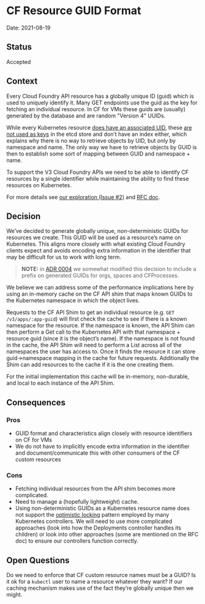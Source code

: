 # CF Resource GUID Format

Date: 2021-08-19

## Status

Accepted

## Context

Every Cloud Foundry API resource has a globally unique ID (guid) which is used to uniquely identify it. Many GET endpoints use the guid as the key for fetching an individual resource. In CF for VMs these guids are (usually) generated by the database and are random "Version 4" UUIDs.

While every Kubernetes resource [does have an associated UID](https://kubernetes.io/docs/concepts/overview/working-with-objects/names/#uids), these [are not used as keys](https://kubernetes.io/docs/concepts/overview/working-with-objects/names/#uids) in the etcd store and don’t have an index either, which explains why there is no way to retrieve objects by UID, but only by namespace and name. The only way we have to retrieve objects by GUID is then to establish some sort of mapping between GUID and namespace + name.

To support the V3 Cloud Foundry APIs we need to be able to identify CF resources by a single identifier while maintaining the ability to find these resources on Kubernetes.

For more details see [our exploration (Issue #2)](https://github.com/cloudfoundry/cf-k8s-api/issues/2) and [RFC doc](https://docs.google.com/document/d/1lUZ1kyZpExJNOHhXkFp0tqkjLJgEFqUFSyTDOoKCXuk/edit#).

## Decision
We’ve decided to generate globally unique, non-deterministic GUIDs for resources we create. This GUID will be used as a resource’s name on Kubernetes. This aligns more closely with what existing Cloud Foundry clients expect and avoids encoding extra information in the identifier that may be difficult for us to work with long term.
> **NOTE:** in [ADR 0004](0004-resource-name-prefixes.md) we somewhat modified
> this decision to include a prefix on generated GUIDs for orgs, spaces and
> CFProcesses.

We believe we can address some of the performance implications here by using an in-memory cache on the CF API shim that maps known GUIDs to the Kubernetes namespace in which the object lives.

Requests to the CF API Shim to get an individual resource (e.g. `GET /v3/apps/:app-guid`) will first check the cache to see if there is a known namespace for the resource. If the namespace is known, the API Shim can then perform a Get call to the Kubernetes API with that namespace + resource guid (since it is the object’s name). If the namespace is not found in the cache, the API Shim will need to perform a List across all of the namespaces the user has access to. Once it finds the resource it can store guid->namespace mapping in the cache for future requests. Additionally the Shim can add resources to the cache if it is the one creating them.

For the initial implementation this cache will be in-memory, non-durable, and local to each instance of the API Shim.

## Consequences

### Pros
* GUID format and characteristics align closely with resource identifiers on CF for VMs
* We do not have to implicitly encode extra information in the identifier and document/communicate this with other consumers of the CF custom resources

### Cons
* Fetching individual resources from the API shim becomes more complicated.
* Need to manage a (hopefully lightweight) cache.
* Using non-deterministic GUIDs as a Kubernetes resource name does not support the [optimistic locking](https://github.com/kubernetes-sigs/controller-runtime/blob/master/FAQ.md#q-my-cache-might-be-stale-if-i-read-from-a-cache-how-should-i-deal-with-that) pattern employed by many Kubernetes controllers. We will need to use more complicated approaches (look into how the Deployments controller handles its children) or look into other approaches (some are mentioned on the RFC doc) to ensure our controllers function correctly.

## Open Questions

Do we need to enforce that CF custom resource names must be a GUID? Is it ok for a `kubectl` user to name a resource whatever they want?  If our caching mechanism makes use of the fact they’re globally unique then we might.

